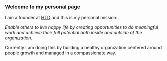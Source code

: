### Welcome to my personal page

I am a founder at [HTD](https://htdevelopers.com) and this is my personal mission:

_Enable others to live happy life by creating opportunities to do meaningful work and 
achieve their full potential both inside and outside of the organization._

Currently I am doing this by building a healthy organization centered around people growth and managed in a compassionate way.
